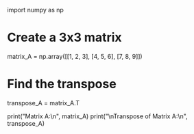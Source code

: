 
import numpy as np

# Create a 3x3 matrix
matrix_A = np.array([[1, 2, 3],
                     [4, 5, 6],
                     [7, 8, 9]])

# Find the transpose
transpose_A = matrix_A.T

print("Matrix A:\n", matrix_A)
print("\nTranspose of Matrix A:\n", transpose_A)
